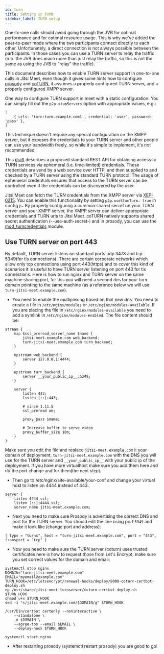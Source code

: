 ```yaml
---
id: turn
title: Setting up TURN
sidebar_label: TURN setup
---
```


One-to-one calls should avoid going through the JVB for optimal performance and for optimal resource usage. This is why we've added the peer-to-peer mode where the two participants connect directly to each other. Unfortunately, a direct connection is not always possible between the participants. In those cases you can use a TURN server to relay the traffic (n.b. the JVB does much more than just relay the traffic, so this is not the same as using the JVB to "relay" the traffic).

This document describes how to enable TURN server support in one-to-one calls in Jitsi Meet, even though it gives some hints how to configure [prosody](https://prosody.im) and [coTURN](https://github.com/coturn/coturn), it assumes a properly configured TURN server, and a properly configured XMPP server.

One way to configure TURN support in meet with a static configuration. You can simply fill out the `p2p.stunServers` option with appropriate values, e.g.:

    [
        { urls: 'turn:turn.example.com1', credential: 'user', password: 'pass' },
    ]

This technique doesn't require any special configuration on the XMPP server, but it exposes the credentials to your TURN server and other people can use your bandwidth freely, so while it's simple to implement, it's not recommended.

This [draft](https://tools.ietf.org/html/draft-uberti-behave-turn-rest-00) describes a proposed standard REST API for obtaining access to TURN services via ephemeral (i.e. time-limited) credentials. These credentials are vend by a web service over HTTP, and then supplied to and checked by a TURN server using the standard TURN protocol. The usage of ephemeral credentials ensures that access to the TURN server can be controlled even if the credentials can be discovered by the user.

Jitsi Meet can fetch the TURN credentials from the XMPP server via [XEP-0215](https://xmpp.org/extensions/xep-0215.html). You can enable this functionality by setting `p2p.useStunTurn: true` in config.js. By properly configuring a common shared secret on your TURN server and your XMPP server, the XMPP server can deliver appropriate credentials and TURN urls to Jitsi Meet. coTURN natively supports shared secret authentication (--use-auth-secret-) and in prosody, you can use the [mod_turncredentials](https://modules.prosody.im/mod_turncredentials.html) module.

## Use TURN server on port 443

By default, TURN server listens on standard ports udp 3478 and tcp 5349(for tls connections). 
There are certain corporate networks which allow only tcp connections using port 443(https) and to cover 
this kind of scenarios it is useful to have TURN server listening on port 443 for tls connections.
Here is how to run nginx and TURN server on the same machine sharing port, for this you will need a second
dns for your turn domain pointing to the same machine (as a reference below we will use `turn-jitsi-meet.example.com`).

- You need to enable the multiplexing based on that new dns. You need to create a file in `/etc/nginx/modules` or `/etc/nginx/modules-available`. If you are placing the file in `/etc/nginx/modules-available` you need to add a symlink in `/etc/nginx/modules-enabled`.
The file content should be:
```
stream {
    map $ssl_preread_server_name $name {
        jitsi-meet.example.com web_backend;
        turn-jitsi-meet.example.com turn_backend;
    }

    upstream web_backend {
        server 127.0.0.1:4444;
    }

    upstream turn_backend {
        server __your_public_ip__:5349;
    }

    server {
        listen 443;
        listen [::]:443;

        # since 1.11.5
        ssl_preread on;

        proxy_pass $name;

        # Increase buffer to serve video
        proxy_buffer_size 10m;
    }
}
```
Make sure you edit the file and replace `jitsi-meet.example.com` it your domain of deployment, `turn-jitsi-meet.example.com` with the DNS you will use for the TURN server and `__your_public_ip__` with your public ip of the deployment.
If you have more virtualhost make sure you add them here and do the port change and for them(the next step).

- Then go to /etc/nginx/site-available/your-conf and change your virtual host to listen on 4444 instead of 443.
```
server {
    listen 4444 ssl;
    listen [::]:4444 ssl;
    server_name jitsi-meet.example.com;
```

- Next you need to make sure Prosody is advertising the correct DNS and port for the TURN server. You should edit the line using port `5349` and make it look like (change port and address):
```
{ type = "turns", host = "turn-jitsi-meet.example.com", port = "443", transport = "tcp" }
```
- Now you need to make sure the TURN server (coturn) uses trusted certificates here is how to request those from 
Let's Encrypt, make sure you set correct values for the domain and email:
```
systemctl stop nginx
DOMAIN="turn-jitsi-meet.example.com"
EMAIL="myemail@example.com"
TURN_HOOK=/etc/letsencrypt/renewal-hooks/deploy/0000-coturn-certbot-deploy.sh
cp /usr/share/jitsi-meet-turnserver/coturn-certbot-deploy.sh $TURN_HOOK
chmod u+x $TURN_HOOK
sed -i "s/jitsi-meet.example.com/$DOMAIN/g" $TURN_HOOK

/usr/bin/certbot certonly --noninteractive \
    --standalone \
    -d $DOMAIN \
    --agree-tos --email $EMAIL \
    --deploy-hook $TURN_HOOK

systemctl start nginx
``` 
- After restarting prosody (systemctl restart prosody) you are good to go!
